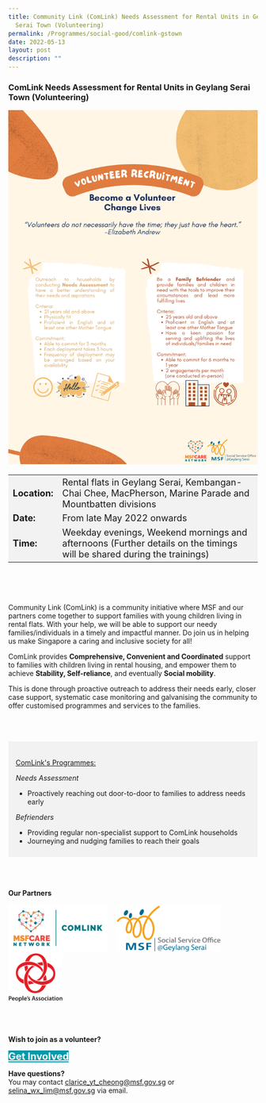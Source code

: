 ```yaml
---
title: Community Link (ComLink) Needs Assessment for Rental Units in Geylang
  Serai Town (Volunteering)
permalink: /Programmes/social-good/comlink-gstown
date: 2022-05-13
layout: post
description: ""
---
```

### ComLink Needs Assessment for Rental Units in Geylang Serai Town (Volunteering) ### 

<img src="/images/Programmes%20(May%202022)/Social%20Good/SSO_GS_Volunteer_Recruitment.png" style="width:675px; height:auto">

<table style="font-size:130%; background-color:#f2f2f2">
	<tbody>
		<tr>
			<td><b>Location:</b></td>
			<td>Rental flats in Geylang Serai, Kembangan- Chai Chee, MacPherson, Marine Parade and Mountbatten divisions</td>
		</tr>
		<tr>
			<td><b>Date:</b></td>
			<td>From late May 2022 onwards</td>
		</tr>
		<tr>
			<td><b>Time:</b></td>
			<td>Weekday evenings, Weekend mornings and afternoons (Further details on the timings will be shared during the trainings)</td>
		</tr>
	</tbody>
</table>

<div style="padding:50px 0 50px 0;">
	<p>Community Link (ComLink) is a community initiative where MSF and our partners come together to support families with young children living in rental flats. With your help, we will be able to support our needy families/individuals in a timely and impactful manner. Do join us in helping us make Singapore a caring and inclusive society for all!</p>
	<p>ComLink provides <b>Comprehensive, Convenient and Coordinated</b> support to families with children living in rental housing, and empower them to achieve <b>Stability, Self-reliance</b>, and eventually <b>Social mobility</b>.
	</p>
	<p>This is done through proactive outreach to address their needs early, closer case support, systematic case monitoring and galvanising the community to offer customised programmes and services to the families.</p>
</div>

<div style="padding:20px 20px 10px 15px; background-color:#f2f2f2">
	<p><u>ComLink's Programmes:</u></p>
	<p><i>Needs Assessment</i></p>
	<ul>
		<li>Proactively reaching out door-to-door to families to address needs early
		</li>
	</ul>
	<p><i>Befrienders</i></p>
	<ul>
		<li>Providing regular non-specialist support to ComLink households</li>
		<li>Journeying and nudging families to reach their goals</li>
	</ul>
</div>

<div style="padding:50px 0 20px 0px;">
	<p><b>Our Partners</b></p>
	<div style="display:inline-block; padding:0 15px 0 0;"><img src="/images/Programmes%20(May%202022)/Social%20Good/MSFCN_Stacked_Comlink.png" style="width:200px;height:auto;">
	</div>
	<div style="display:inline-block; padding:0 15px 0 0;"><img src="/images/Programmes%20(May%202022)/Social%20Good/MSF_SSO_logo_(Geylang_Serai).png" style="width:210px;height:auto;">
	</div>
	<div style="display:inline-block; padding:0 15px 0 0;">
	<img src="/images/PA%20Logo%202015%20(PNG).png" style="width:110px;height:auto;">
	</div>
</div>

<div style="padding:30px 0 0 0">
	<p><b>Wish to join as a volunteer?</b></p>
	<a href="https://go.gov.sg/comlink-gstown" style="font-size:20px; width:35%; height:60px; background-color:#0899AA; color:white" class="bp-button"><b>Get Involved</b></a>
</div>


<b>Have questions?</b><br>
You may contact clarice_yt_cheong@msf.gov.sg or selina_wx_lim@msf.gov.sg via email.
